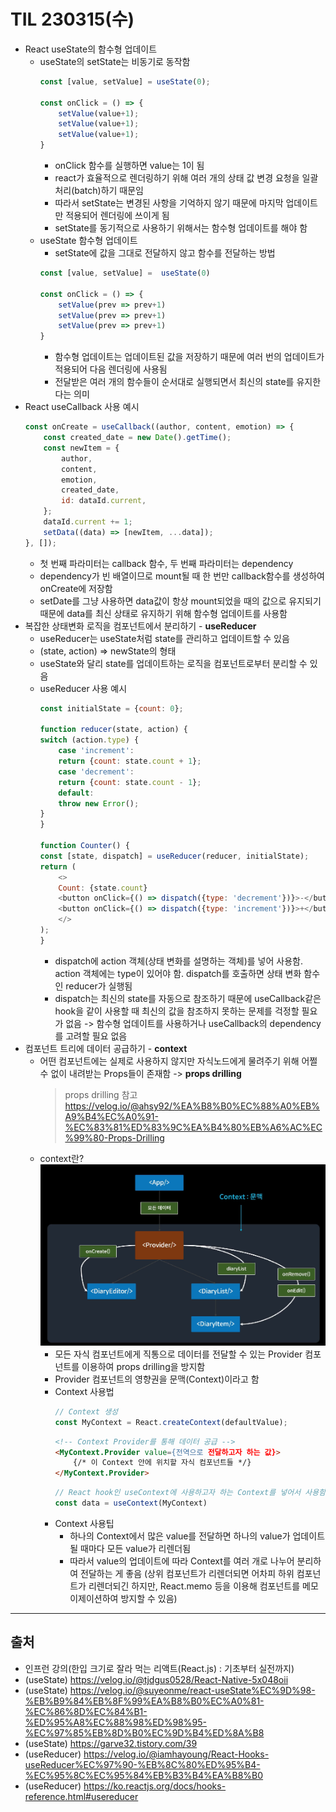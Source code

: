 # TIL 230315(수)

- React useState의 함수형 업데이트
    - useState의 setState는 비동기로 동작함
        ```javascript
        const [value, setValue] = useState(0);

        const onClick = () => {
            setValue(value+1);
            setValue(value+1);
            setValue(value+1);
        }
        ```
        - onClick 함수를 실행하면 value는 1이 됨
        - react가 효율적으로 렌더링하기 위해 여러 개의 상태 값 변경 요청을 일괄 처리(batch)하기 때문임
        - 따라서 setState는 변경된 사항을 기억하지 않기 때문에 마지막 업데이트만 적용되어 렌더링에 쓰이게 됨
        - setState를 동기적으로 사용하기 위해서는 함수형 업데이트를 해야 함
    - useState 함수형 업데이트
        - setState에 값을 그대로 전달하지 않고 함수를 전달하는 방법
        ```javascript
        const [value, setValue] =  useState(0)

        const onClick = () => {
            setValue(prev => prev+1)
            setValue(prev => prev+1)
            setValue(prev => prev+1)
        }
        ```
        - 함수형 업데이트는 업데이트된 값을 저장하기 때문에 여러 번의 업데이트가 적용되어 다음 렌더링에 사용됨
        - 전달받은 여러 개의 함수들이 순서대로 실행되면서 최신의 state를 유지한다는 의미
- React useCallback 사용 예시
    ```javascript
    const onCreate = useCallback((author, content, emotion) => {
        const created_date = new Date().getTime();
        const newItem = {
            author,
            content,
            emotion,
            created_date,
            id: dataId.current,
        };
        dataId.current += 1;
        setData((data) => [newItem, ...data]);
    }, []);
    ```
    - 첫 번째 파라미터는 callback 함수, 두 번째 파라미터는 dependency
    - dependency가 빈 배열이므로 mount될 때 한 번만 callback함수를 생성하여 onCreate에 저장함 
    - setDate를 그냥 사용하면 data값이 항상 mount되었을 때의 값으로 유지되기 때문에 data를 최신 상태로 유지하기 위해 함수형 업데이트를 사용함
- 복잡한 상태변화 로직을 컴포넌트에서 분리하기 - **useReducer**
    - useReducer는 useState처럼 state를 관리하고 업데이트할 수 있음 
    - (state, action) => newState의 형태
    - useState와 달리 state를 업데이트하는 로직을 컴포넌트로부터 분리할 수 있음
    - useReducer 사용 예시
        ```javascript
        const initialState = {count: 0};

        function reducer(state, action) {
        switch (action.type) {
            case 'increment':
            return {count: state.count + 1};
            case 'decrement':
            return {count: state.count - 1};
            default:
            throw new Error();
        }
        }

        function Counter() {
        const [state, dispatch] = useReducer(reducer, initialState);
        return (
            <>
            Count: {state.count}
            <button onClick={() => dispatch({type: 'decrement'})}>-</button>
            <button onClick={() => dispatch({type: 'increment'})}>+</button>
            </>
        );
        }
        ```
        - dispatch에 action 객체(상태 변화를 설명하는 객체)를 넣어 사용함. action 객체에는 type이 있어야 함. dispatch를 호출하면 상태 변화 함수인 reducer가 실행됨
        - dispatch는 최신의 state를 자동으로 참조하기 때문에 useCallback같은 hook을 같이 사용할 때 최신의 값을 참조하지 못하는 문제를 걱정할 필요가 없음 -> 함수형 업데이트를 사용하거나 useCallback의 dependency를 고려할 필요 없음
- 컴포넌트 트리에 데이터 공급하기 - **context**
    - 어떤 컴포넌트에는 실제로 사용하지 않지만 자식노드에게 물려주기 위해 어쩔 수 없이 내려받는 Props들이 존재함 -> **props drilling**
        > props drilling 참고   
        https://velog.io/@ahsy92/%EA%B8%B0%EC%88%A0%EB%A9%B4%EC%A0%91-%EC%83%81%ED%83%9C%EA%B4%80%EB%A6%AC%EC%99%80-Props-Drilling
    - context란?
        ![인프런강의캡쳐](../image/230315.PNG)
        - 모든 자식 컴포넌트에게 직통으로 데이터를 전달할 수 있는 Provider 컴포넌트를 이용하여 props drilling을 방지함
        - Provider 컴포넌트의 영향권을 문맥(Context)이라고 함
        - Context 사용법
            ```javascript
            // Context 생성
            const MyContext = React.createContext(defaultValue);
            ```
            ```html
            <!-- Context Provider를 통해 데이터 공급 -->
            <MyContext.Provider value={전역으로 전달하고자 하는 값}>
                {/* 이 Context 안에 위치할 자식 컴포넌트들 */}
            </MyContext.Provider>
            ```
            ```javascript
            // React hook인 useContext에 사용하고자 하는 Context를 넣어서 사용함
            const data = useContext(MyContext)
            ```
        - Context 사용팁
            - 하나의 Context에서 많은 value를 전달하면 하나의 value가 업데이트될 때마다 모든 value가 리렌더됨
            - 따라서 value의 업데이트에 따라 Context를 여러 개로 나누어 분리하여 전달하는 게 좋음 (상위 컴포넌트가 리렌더되면 어차피 하위 컴포넌트가 리렌더되긴 하지만, React.memo 등을 이용해 컴포넌트를 메모이제이션하여 방지할 수 있음)
---
## 출처
- 인프런 강의(한입 크기로 잘라 먹는 리액트(React.js) : 기초부터 실전까지)
- (useState) https://velog.io/@tjdgus0528/React-Native-5x048oii
- (useState) https://velog.io/@suyeonme/react-useState%EC%9D%98-%EB%B9%84%EB%8F%99%EA%B8%B0%EC%A0%81-%EC%86%8D%EC%84%B1-%ED%95%A8%EC%88%98%ED%98%95-%EC%97%85%EB%8D%B0%EC%9D%B4%ED%8A%B8
- (useState) https://garve32.tistory.com/39
- (useReducer) https://velog.io/@iamhayoung/React-Hooks-useReducer%EC%97%90-%EB%8C%80%ED%95%B4-%EC%95%8C%EC%95%84%EB%B3%B4%EA%B8%B0
- (useReducer) https://ko.reactjs.org/docs/hooks-reference.html#usereducer